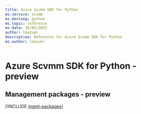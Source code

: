```yaml
---
title: Azure Scvmm SDK for Python
ms.service: scvmm
ms.devlang: python
ms.topic: reference
ms.data: 10/05/2022
author: lmazuel
description: Reference for Azure Scvmm SDK for Python
ms.author: lmazuel
---
```

# Azure Scvmm SDK for Python - preview

## Management packages - preview
[!INCLUDE [mgmt-packages](scvmm-mgmt-index.md)]